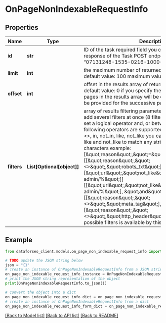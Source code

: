 # OnPageNonIndexableRequestInfo


## Properties

Name | Type | Description | Notes
------------ | ------------- | ------------- | -------------
**id** | **str** | ID of the task required field you can get this ID in the response of the Task POST endpoint example: “07131248-1535-0216-1000-17384017ad04” | [optional] 
**limit** | **int** | the maximum number of returned pages optional field default value: 100 maximum value: 1000 | [optional] 
**offset** | **int** | offset in the results array of returned pages optional field default value: 0 if you specify the 10 value, the first ten pages in the results array will be omitted and the data will be provided for the successive pages | [optional] 
**filters** | **List[Optional[object]]** | array of results filtering parameters optional field you can add several filters at once (8 filters maximum) you should set a logical operator and, or between the conditions the following operators are supported: regex, &lt;, &lt;&#x3D;, &gt;, &gt;&#x3D;, &#x3D;, &lt;&gt;, in, not_in, like, not_like you can use the % operator with like and not_like to match any string of zero or more characters example: [\&quot;reason\&quot;,\&quot;&#x3D;\&quot;,\&quot;robots_txt\&quot;][[\&quot;reason\&quot;,\&quot;&lt;&gt;\&quot;,\&quot;robots_txt\&quot;], \&quot;and\&quot;, [\&quot;url\&quot;,\&quot;not_like\&quot;,\&quot;%/wp-admin/%\&quot;]] [[\&quot;url\&quot;,\&quot;not_like\&quot;,\&quot;%/wp-admin/%\&quot;], \&quot;and\&quot;, [[\&quot;reason\&quot;,\&quot;&lt;&gt;\&quot;,\&quot;meta_tag\&quot;],\&quot;or\&quot;,[\&quot;reason\&quot;,\&quot;&lt;&gt;\&quot;,\&quot;http_header\&quot;]]] The full list of possible filters is available by this link. | [optional] 

## Example

```python
from dataforseo_client.models.on_page_non_indexable_request_info import OnPageNonIndexableRequestInfo

# TODO update the JSON string below
json = "{}"
# create an instance of OnPageNonIndexableRequestInfo from a JSON string
on_page_non_indexable_request_info_instance = OnPageNonIndexableRequestInfo.from_json(json)
# print the JSON string representation of the object
print(OnPageNonIndexableRequestInfo.to_json())

# convert the object into a dict
on_page_non_indexable_request_info_dict = on_page_non_indexable_request_info_instance.to_dict()
# create an instance of OnPageNonIndexableRequestInfo from a dict
on_page_non_indexable_request_info_form_dict = on_page_non_indexable_request_info.from_dict(on_page_non_indexable_request_info_dict)
```
[[Back to Model list]](../README.md#documentation-for-models) [[Back to API list]](../README.md#documentation-for-api-endpoints) [[Back to README]](../README.md)



